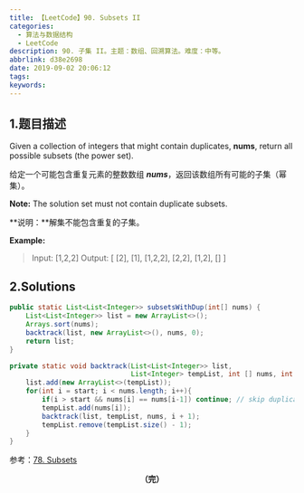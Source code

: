 ```yaml
---
title: 【LeetCode】90. Subsets II
categories:
  - 算法与数据结构
  - LeetCode
description: 90. 子集 II。主题：数组、回溯算法。难度：中等。
abbrlink: d38e2698
date: 2019-09-02 20:06:12
tags:
keywords:
---
```


## 1.题目描述

Given a collection of integers that might contain duplicates, **nums**, return all possible subsets (the power set).

给定一个可能包含重复元素的整数数组 ***nums***，返回该数组所有可能的子集（幂集）。

**Note:** The solution set must not contain duplicate subsets.

**说明：**解集不能包含重复的子集。

**Example:**

> Input: [1,2,2]
> Output:
> [
>   [2],
>   [1],
>   [1,2,2],
>   [2,2],
>   [1,2],
>   []
> ]

## 2.Solutions

~~~java
public static List<List<Integer>> subsetsWithDup(int[] nums) {
    List<List<Integer>> list = new ArrayList<>();
    Arrays.sort(nums);
    backtrack(list, new ArrayList<>(), nums, 0);
    return list;
}

private static void backtrack(List<List<Integer>> list, 
                              List<Integer> tempList, int [] nums, int start){
    list.add(new ArrayList<>(tempList));
    for(int i = start; i < nums.length; i++){
        if(i > start && nums[i] == nums[i-1]) continue; // skip duplicates
        tempList.add(nums[i]);
        backtrack(list, tempList, nums, i + 1);
        tempList.remove(tempList.size() - 1);
    }
}
~~~

参考：[78. Subsets](https://helloliwen.github.io/e279c358.html)

<center><font style="font-weight:bold">（完）</font></center>

